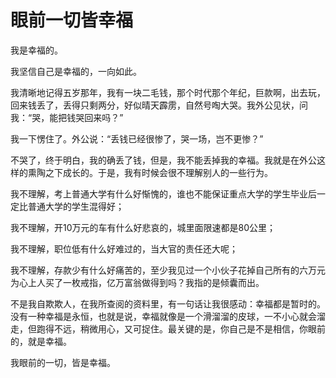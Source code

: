 # 眼前一切皆幸福

我是幸福的。 

我坚信自己是幸福的，一向如此。 

我清晰地记得五岁那年，我有一块二毛钱，那个时代那个年纪，巨款啊，出去玩，回来钱丢了，丢得只剩两分，好似晴天霹雳，自然号啕大哭。我外公见状，问我：“哭，能把钱哭回来吗？” 

我一下愣住了。外公说：“丢钱已经很惨了，哭一场，岂不更惨？” 

不哭了，终于明白，我的确丢了钱，但是，我不能丢掉我的幸福。我就是在外公这样的熏陶之下成长的。于是，我有时候会很不理解别人的一些行为。 

我不理解，考上普通大学有什么好惭愧的，谁也不能保证重点大学的学生毕业后一定比普通大学的学生混得好； 

我不理解，开10万元的车有什么好悲哀的，城里面限速都是80公里； 

我不理解，职位低有什么好难过的，当大官的责任还大呢； 

我不理解，存款少有什么好痛苦的，至少我见过一个小伙子花掉自己所有的六万元为心上人买了一枚戒指，亿万富翁做得到吗？我指的是倾囊而出。 

不是我自欺欺人，在我所查阅的资料里，有一句话让我很感动：幸福都是暂时的。没有一种幸福是永恒，也就是说，幸福就像是一个滑溜溜的皮球，一不小心就会溜走，但跑得不远，稍微用心，又可捉住。最关键的是，你自己是不是相信，你眼前的，就是幸福。 

我眼前的一切，皆是幸福。